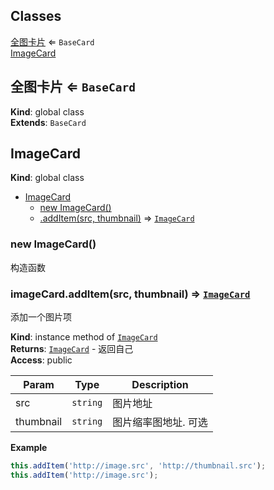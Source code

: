 ## Classes

<dl>
<dt><a href="#全图卡片">全图卡片</a> ⇐ <code>BaseCard</code></dt>
<dd></dd>
<dt><a href="#ImageCard">ImageCard</a></dt>
<dd></dd>
</dl>

<a name="全图卡片"></a>

## 全图卡片 ⇐ <code>BaseCard</code>
**Kind**: global class  
**Extends**: <code>BaseCard</code>  
<a name="ImageCard"></a>

## ImageCard
**Kind**: global class  

* [ImageCard](#ImageCard)
    * [new ImageCard()](#new_ImageCard_new)
    * [.addItem(src, thumbnail)](#ImageCard+addItem) ⇒ [<code>ImageCard</code>](#ImageCard)

<a name="new_ImageCard_new"></a>

### new ImageCard()
构造函数

<a name="ImageCard+addItem"></a>

### imageCard.addItem(src, thumbnail) ⇒ [<code>ImageCard</code>](#ImageCard)
添加一个图片项

**Kind**: instance method of [<code>ImageCard</code>](#ImageCard)  
**Returns**: [<code>ImageCard</code>](#ImageCard) - 返回自己  
**Access**: public  

| Param | Type | Description |
| --- | --- | --- |
| src | <code>string</code> | 图片地址 |
| thumbnail | <code>string</code> | 图片缩率图地址. 可选 |

**Example**  
```javascript
this.addItem('http://image.src', 'http://thumbnail.src');
this.addItem('http://image.src');
```
